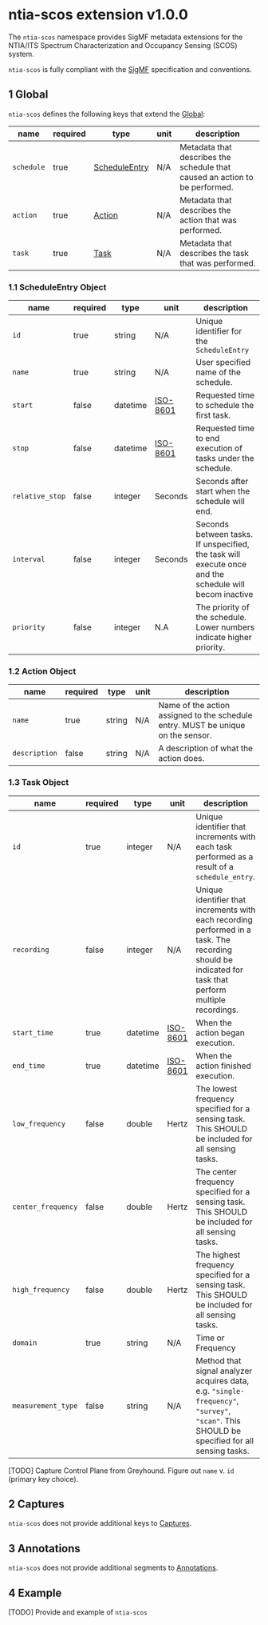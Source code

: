 # ntia-scos extension v1.0.0
The `ntia-scos` namespace provides SigMF metadata extensions for the NTIA/ITS Spectrum Characterization and Occupancy Sensing (SCOS) system.

`ntia-scos` is fully compliant with the [SigMF](https://github.com/gnuradio/SigMF/blob/master/sigmf-spec.md#namespaces) specification and conventions.

## 1 Global
`ntia-scos` defines the following keys that extend the [Global](https://github.com/gnuradio/SigMF/blob/master/sigmf-spec.md#global-object):

|name|required|type|unit|description|
|----|--------------|-------|-------|-----------|
|`schedule`|true| [ScheduleEntry](#11-scheduleentry-object)|N/A|Metadata that describes the schedule that caused an action to be performed.|
|`action`|true|[Action](#12-action-object)|N/A|Metadata that describes the action that was performed.|
|`task`|true|[Task](#13-task-object)|N/A|Metadata that describes the task that was performed.|


### 1.1 ScheduleEntry Object
|name|required|type|unit|description|
|----|--------------|-------|-------|-----------|
|`id`|true|string|N/A|Unique identifier for the `ScheduleEntry`|
|`name`|true|string|N/A|User specified name of the schedule.|
|`start`|false|datetime|[ISO-8601](https://github.com/gnuradio/SigMF/blob/master/sigmf-spec.md#the-datetime-pair)|Requested time to schedule the first task.|
|`stop`|false|datetime|[ISO-8601](https://github.com/gnuradio/SigMF/blob/master/sigmf-spec.md#the-datetime-pair)|Requested time to end execution of tasks under the schedule.|
|`relative_stop`|false|integer|Seconds|Seconds after start when the schedule will end.|
|`interval`|false|integer|Seconds|Seconds between tasks. If unspecified, the task will execute once and the schedule will becom inactive|
|`priority`|false|integer|N.A|The priority of the schedule. Lower numbers indicate higher priority.|



### 1.2 Action Object
|name|required|type|unit|description|
|----|--------------|-------|-------|-----------|
|`name`|true|string|N/A|Name of the action assigned to the schedule entry. MUST be unique on the sensor.|
|`description`|false|string|N/A|A description of what the action does.|


### 1.3 Task Object
|name|required|type|unit|description|
|----|--------------|-------|-------|-----------|
|`id`|true|integer|N/A|Unique identifier that increments with each task performed as a result of a `schedule_entry`.|
|`recording`|false|integer|N/A|Unique identifier that increments with each recording performed in a task. The recording should be indicated for task that perform multiple recordings. |
|`start_time`|true|datetime|[ISO-8601](https://github.com/gnuradio/SigMF/blob/master/sigmf-spec.md#the-datetime-pair)|When the action  began execution.|
|`end_time`|true|datetime|[ISO-8601](https://github.com/gnuradio/SigMF/blob/master/sigmf-spec.md#the-datetime-pair)|When the action  finished execution.|
|`low_frequency`|false|double|Hertz|The lowest frequency specified for a sensing task. This SHOULD be included for all sensing tasks. |
|`center_frequency`|false|double|Hertz|The center frequency specified for a sensing task. This SHOULD be included for all sensing tasks.|
|`high_frequency`|false|double|Hertz|The highest frequency specified for a sensing task. This SHOULD be included for all sensing tasks.|
|`domain`|true|string|N/A|Time or Frequency|
|`measurement_type`|false|string|N/A|Method that signal analyzer acquires data, e.g. `"single-frequency"`, `"survey"`, `"scan"`. This SHOULD be specified for all sensing tasks.|



[TODO] Capture Control Plane from Greyhound. Figure out `name` v. `id` (primary key choice).

## 2 Captures
`ntia-scos` does not provide additional keys to [Captures](https://github.com/gnuradio/SigMF/blob/master/sigmf-spec.md#captures-array).

## 3 Annotations
`ntia-scos` does not provide additional segments to [Annotations](https://github.com/gnuradio/SigMF/blob/master/sigmf-spec.md#annotations-array).

## 4 Example
[TODO] Provide and example of `ntia-scos`
